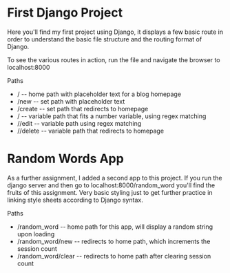 # First Django Project

Here you'll find my first project using Django, it displays a few basic
route in order to understand the basic file structure and the routing
format of Django.

To see the various routes in action, run the file and navigate the browser to
localhost:8000

Paths
* /  --  home path with placeholder text for a blog homepage
* /new  --  set path with placeholder text
* /create -- set path that redirects to homepage
* /<num>  -- variable path that fits a number variable, using regex matching
* /<num>/edit  -- variable path using regex matching
* /<num>/delete  -- variable path that redirects to homepage

# Random Words App

As a further assignment, I added a second app to this project. If you run the django
server and then go to localhost:8000/random_word you'll find the fruits of this
assignment. Very basic styling just to get further practice in linking style sheets
according to Django syntax.

Paths
* /random_word  -- home path for this app, will display a random string upon loading
* /random_word/new -- redirects to home path, which increments the session count
* /random_word/clear -- redirects to home path after clearing session count
